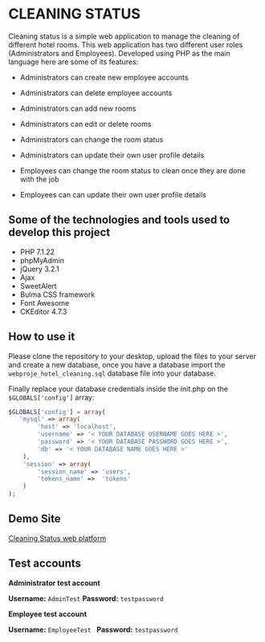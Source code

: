 # CLEANING STATUS

Cleaning status is a simple web application to manage the cleaning of different hotel rooms. This web application has two different user roles (Administrators and Employees). Developed using PHP as the main language here are some of its features:

- Administrators can create new employee accounts
- Administrators can delete employee accounts
- Administrators can add new rooms
- Administrators can edit or delete rooms
- Administrators can change the room status
- Administrators can update their own user profile details

- Employees can change the room status to clean once they are done with the job
- Employees can can update their own user profile details


## Some of the technologies and tools used to develop this project

- PHP 7.1.22
- phpMyAdmin
- jQuery 3.2.1
- Ajax
- SweetAlert
- Bulma CSS framework
- Font Awesome
- CKEditor 4.7.3


## How to use it

Please clone the repository to your desktop, upload the files to your server and create a new database, once you have a database import the `webproje_hotel_cleaning.sql` database file into your database.

Finally replace your database credentials inside the init.php on the `$GLOBALS['config']` array:

```php
$GLOBALS['config'] = array(
   'mysql' => array(
		'host' => 'localhost',
		'username' => '< YOUR DATABASE USERNAME GOES HERE >',
		'password' => '< YOUR DATABASE PASSWORD GOES HERE >',
		'db' => '< YOUR DATABASE NAME GOES HERE >'
	),
	'session' => array(
		'session_name' => 'users',
		'tokens_name' =>  'tokens'
	)
);
```

## Demo Site

[Cleaning Status web platform](http://cleaning-status.web-projects.work/)

## Test accounts

**Administrator test account**


**Username:** `AdminTest`
**Password:** `testpassword`

**Employee test account**


**Username:** `EmployeeTest	`
**Password:** `testpassword`
